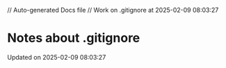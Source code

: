 // Auto-generated Docs file
// Work on .gitignore at 2025-02-09 08:03:27
# Notes about .gitignore
Updated on 2025-02-09 08:03:27
